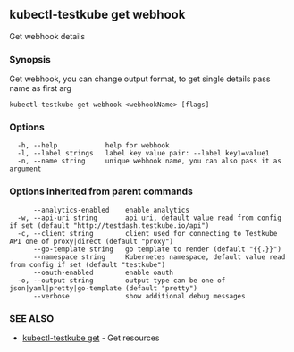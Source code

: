 ## kubectl-testkube get webhook

Get webhook details

### Synopsis

Get webhook, you can change output format, to get single details pass name as first arg

```
kubectl-testkube get webhook <webhookName> [flags]
```

### Options

```
  -h, --help            help for webhook
  -l, --label strings   label key value pair: --label key1=value1
  -n, --name string     unique webhook name, you can also pass it as argument
```

### Options inherited from parent commands

```
      --analytics-enabled    enable analytics
  -w, --api-uri string       api uri, default value read from config if set (default "http://testdash.testkube.io/api")
  -c, --client string        client used for connecting to Testkube API one of proxy|direct (default "proxy")
      --go-template string   go template to render (default "{{.}}")
      --namespace string     Kubernetes namespace, default value read from config if set (default "testkube")
      --oauth-enabled        enable oauth
  -o, --output string        output type can be one of json|yaml|pretty|go-template (default "pretty")
      --verbose              show additional debug messages
```

### SEE ALSO

* [kubectl-testkube get](kubectl-testkube_get.md)	 - Get resources

